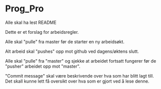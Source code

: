Prog_Pro
========

Alle skal ha lest README

Dette er et forslag for arbeidsregler.

Alle skal "pulle" fra master før de starter en ny arbeidsøkt.

Alt arbeid skal "pushes" opp mot github ved dagens/øktens slutt.

Alle skal "pulle" fra "master" og sjekke at arbeidet fortsatt fungerer før de "pusher" arbeidet opp mot "master".

"Commit message" skal være beskrivende over hva som har blitt lagt till. Det skall kunne lett få oversikt over hva som er gjort ved å lese denne.
